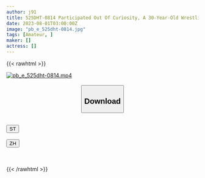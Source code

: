 ```yaml
---
author: j91
title: 525DHT-0814 Participated Out Of Curiosity, A 30-Year-Old Wrestling Wife Is A Wheel X Two Consecutive Vaginal Cum Shots Aki-San, 30 Years Old
date: 2023-08-01T03:00:00Z
image: "pb_e_525dht-0814.jpg"
tags: [Amateur, ]
maker: []
actress: []
---
```



{{< rawhtml >}}

<div class="video" data-videoid="8WpAoe07WXflQQ">
    <a href="javascript:;">
        <img src="https://my.j91.asia/posts/pb_e_525dht-0814/pb_e_525dht-0814.jpg" width="WIDTH" height="HEIGHT" alt="pb_e_525dht-0814.mp4" loading="lazy">
    </a>
</div>

<script type="text/javascript" src="https://j91.asia/asset/on-demand-st.js"></script>

<br>
  <link rel="stylesheet" href="https://j91.asia/asset/bs5.css">
  
  <center>
  <button class="btn btn-primary" type="button" data-bs-toggle="collapse" data-bs-target=".multi-collapse" aria-expanded="false" aria-controls="multiCollapseExample1 multiCollapseExample2"><h2>Download</h2></button></center>
</p>
<div class="row">
  <div class="col">
    <div class="collapse multi-collapse" id="multiCollapseExample1">
      <div class="card card-body">
	      	      <br>
<div class="buttons">  
<a href="https://streamtape.to/v/8WpAoe07WXflQQ"><button class="btn-hover color-3"><i class="fa fa-download"></i> ST</button></a></div>
    </div>
  </div>
</div>
  <div class="col">
    <div class="collapse multi-collapse" id="multiCollapseExample2">
      <div class="card card-body">
	      <br>
<div class="buttons">
    <a href="https://lylxan.com/48hhuq6bvyoy.html"><button class="btn-hover color-9"><i class="fa fa-download"></i> ZH</button></a></div>
<br><br>
      </div>
    </div>
  </div>
</div>

{{< /rawhtml >}}